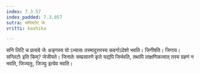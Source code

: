 ```yaml
---
index: 7.3.57
index_padded: 7.3.057
sutra: सन्लिटोर् जेः
vritti: kashika

---
```

सनि लिटि च प्रत्यये जेः अङ्गस्य यो ऽभ्यासः तस्मादुत्तरस्य कवर्गाऽदेशो भवति। जिगीषति। जिगाय। सन्लिटोः इति किम्? जेजीयते। जिनातेः सम्प्रसारणे कृते यद्यपि जिर्भवति, तथापि लाक्षणिकत्वात् तस्य ग्रहणं न भवति, जिज्यतुः, जिज्युः इत्येव भवति।